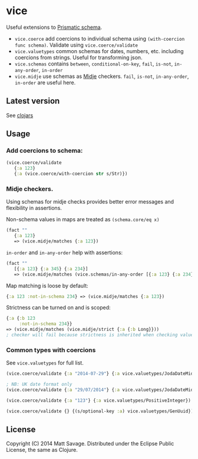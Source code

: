# vice

Useful extensions to [Prismatic schema](https://github.com/Prismatic/schema).

 - `vice.coerce` add coercions to individual schema using `(with-coercion func schema)`. Validate using `vice.coerce/validate`
 - `vice.valuetypes` common schemas for dates, numbers, etc. including coercions from strings. Useful for transforming json.
 - `vice.schemas` contains `between`, `conditional-on-key`, `fail`, `is-not`, `in-any-order`, `in-order`
 - `vice.midje` use schemas as [Midje](https://github.com/marick/Midje) checkers. `fail`, `is-not`, `in-any-order`, `in-order` are useful here.

## Latest version

See [clojars](https://clojars.org/repo/savagematt/vice)

## Usage

### Add coercions to schema:

```clj
(vice.coerce/validate 
   {:a 123}
   {:a (vice.coerce/with-coercion str s/Str)})
```

### Midje checkers. 

Using schemas for midje checks provides better error messages and flexibility in assertions.

Non-schema values in maps are treated as `(schema.core/eq x)`

```clj
(fact ""
   {:a 123}
   => (vice.midje/matches {:a 123})
```

`in-order` and `in-any-order` help with assertions:

```clj
(fact ""
   [{:a 123} {:a 345} {:a 234}] 
   => (vice.midje/matches (vice.schemas/in-any-order [{:a 123} {:a 234}] :extras-ok true)))
```


Map matching is loose by default:

```clj
{:a 123 :not-in-schema 234} => (vice.midje/matches {:a 123})

```

Strictness can be turned on and is scoped:

```clj
{:a {:b 123
     :not-in-schema 234}} 
=> (vice.midje/matches (vice.midje/strict {:a {:b Long}}))
; checker will fail because strictness is inherited when checking value of :a
```

### Common types with coercions

See `vice.valuetypes` for full list.

```clj
(vice.coerce/validate {:a "2014-07-29"} {:a vice.valuetypes/JodaDateMidnight})

; NB: UK date format only
(vice.coerce/validate {:a "29/07/2014"} {:a vice.valuetypes/JodaDateMidnight})

(vice.coerce/validate {:a "123"} {:a vice.valuetypes/PositiveInteger})

(vice.coerce/validate {} {(s/optional-key :a) vice.valuetypes/GenUuid}) ; => {:a eafa7062-7bb3-4b60-b1ea-ada2dbd283c8}
```

## License

Copyright (C) 2014 Matt Savage. Distributed under the Eclipse Public License, the same as Clojure.
